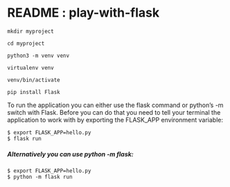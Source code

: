 
# README : play-with-flask

    mkdir myproject
    
    cd myproject

    python3 -m venv venv

    virtualenv venv

    venv/bin/activate

	pip install Flask

To run the application you can either use the flask command or python’s -m switch with Flask. Before you can do that you need to tell your terminal the application to work with by exporting the FLASK_APP environment variable:

    $ export FLASK_APP=hello.py
    $ flask run

##### Alternatively you can use python -m flask:

    $ export FLASK_APP=hello.py
    $ python -m flask run
